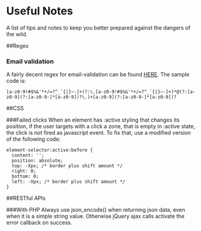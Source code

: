 # Useful Notes
A list of tips and notes to keep you better prepared against the dangers of the wild.

##Regex

### Email validation
A fairly decent regex for email-validation can be found [HERE](http://www.regular-expressions.info/email.html). The sample code is: 
```
[a-z0-9!#$%&'*+/=?^_`{|}~-]+(?:\.[a-z0-9!#$%&'*+/=?^_`{|}~-]+)*@(?:[a-z0-9](?:[a-z0-9-]*[a-z0-9])?\.)+[a-z0-9](?:[a-z0-9-]*[a-z0-9])?
```


##CSS

###Failed clicks
When an element has :active styling that changes its position, if the user targets with a click a zone, that is empty in :active state, the click is not fired as javascript event. To fix that, use a modified version of the following code:
```
element-selector:active:before {
  content: '';
  position: absolute;
  top: -Xpx; /* border plus shift amount */
  right: 0;
  bottom: 0;
  left: -Xpx; /* border plus shift amount */
}
```


##RESTful APIs

###With PHP
Always use json_encode() when returning json data, even when it is a simple string value. Otherwise jQuery ajax calls activate the error callback on success. 

